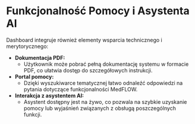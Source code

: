 # Funkcjonalność Pomocy i Asystenta AI

Dashboard integruje również elementy wsparcia technicznego i merytorycznego:

* **Dokumentacja PDF:**
  * Użytkownik może pobrać pełną dokumentację systemu w formacie PDF, co ułatwia dostęp do szczegółowych instrukcji.
* **Portal pomocy:**
  * Dzięki wyszukiwarce tematycznej łatwo odnaleźć odpowiedzi na pytania dotyczące funkcjonalności MedFLOW.
* **Interakcja z asystentem AI:**
  * Asystent dostępny jest na żywo, co pozwala na szybkie uzyskanie pomocy lub wyjaśnień związanych z obsługą poszczególnych funkcji.
